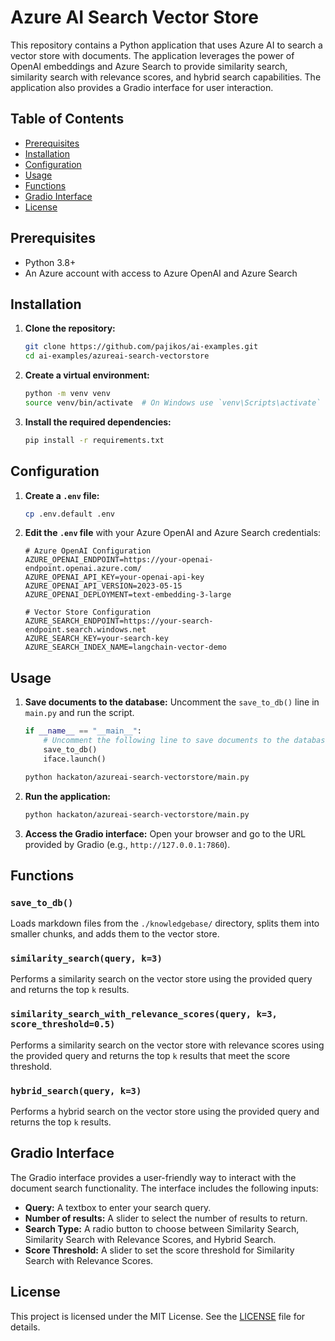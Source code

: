 # Azure AI Search Vector Store

This repository contains a Python application that uses Azure AI to search a vector store with documents. The application leverages the power of OpenAI embeddings and Azure Search to provide similarity search, similarity search with relevance scores, and hybrid search capabilities. The application also provides a Gradio interface for user interaction.

## Table of Contents
- [Prerequisites](#prerequisites)
- [Installation](#installation)
- [Configuration](#configuration)
- [Usage](#usage)
- [Functions](#functions)
- [Gradio Interface](#gradio-interface)
- [License](#license)

## Prerequisites

- Python 3.8+
- An Azure account with access to Azure OpenAI and Azure Search

## Installation

1. **Clone the repository:**
    ```bash
    git clone https://github.com/pajikos/ai-examples.git
    cd ai-examples/azureai-search-vectorstore
    ```

2. **Create a virtual environment:**
    ```bash
    python -m venv venv
    source venv/bin/activate  # On Windows use `venv\Scripts\activate`
    ```

3. **Install the required dependencies:**
    ```bash
    pip install -r requirements.txt
    ```

## Configuration

1. **Create a `.env` file:**
    ```bash
    cp .env.default .env
    ```

2. **Edit the `.env` file** with your Azure OpenAI and Azure Search credentials:
    ```env
    # Azure OpenAI Configuration
    AZURE_OPENAI_ENDPOINT=https://your-openai-endpoint.openai.azure.com/
    AZURE_OPENAI_API_KEY=your-openai-api-key
    AZURE_OPENAI_API_VERSION=2023-05-15
    AZURE_OPENAI_DEPLOYMENT=text-embedding-3-large

    # Vector Store Configuration
    AZURE_SEARCH_ENDPOINT=https://your-search-endpoint.search.windows.net
    AZURE_SEARCH_KEY=your-search-key
    AZURE_SEARCH_INDEX_NAME=langchain-vector-demo
    ```

## Usage

1. **Save documents to the database:** Uncomment the `save_to_db()` line in `main.py` and run the script.
    ```python
    if __name__ == "__main__":
        # Uncomment the following line to save documents to the database
        save_to_db()
        iface.launch()
    ```

    ```bash
    python hackaton/azureai-search-vectorstore/main.py
    ```

2. **Run the application:**
    ```bash
    python hackaton/azureai-search-vectorstore/main.py
    ```

3. **Access the Gradio interface:** Open your browser and go to the URL provided by Gradio (e.g., `http://127.0.0.1:7860`).

## Functions

### `save_to_db()`
Loads markdown files from the `./knowledgebase/` directory, splits them into smaller chunks, and adds them to the vector store.

### `similarity_search(query, k=3)`
Performs a similarity search on the vector store using the provided query and returns the top `k` results.

### `similarity_search_with_relevance_scores(query, k=3, score_threshold=0.5)`
Performs a similarity search on the vector store with relevance scores using the provided query and returns the top `k` results that meet the score threshold.

### `hybrid_search(query, k=3)`
Performs a hybrid search on the vector store using the provided query and returns the top `k` results.

## Gradio Interface

The Gradio interface provides a user-friendly way to interact with the document search functionality. The interface includes the following inputs:

- **Query:** A textbox to enter your search query.
- **Number of results:** A slider to select the number of results to return.
- **Search Type:** A radio button to choose between Similarity Search, Similarity Search with Relevance Scores, and Hybrid Search.
- **Score Threshold:** A slider to set the score threshold for Similarity Search with Relevance Scores.

## License

This project is licensed under the MIT License. See the [LICENSE](LICENSE) file for details.
